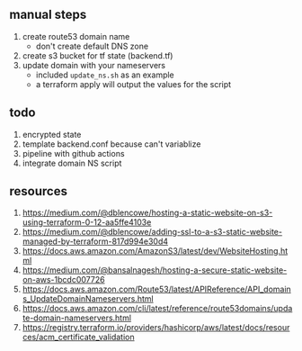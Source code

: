 ## **manual steps**
1. create route53 domain name
    * don't create default DNS zone
1. create s3 bucket for tf state (backend.tf)
1. update domain with your nameservers
    * included `update_ns.sh` as an example
    * a terraform apply will output the values for the script

## **todo**
1. encrypted state
1. template backend.conf because can't variablize
1. pipeline with github actions
1. integrate domain NS script

## **resources**
1. <https://medium.com/@dblencowe/hosting-a-static-website-on-s3-using-terraform-0-12-aa5ffe4103e>
1. <https://medium.com/@dblencowe/adding-ssl-to-a-s3-static-website-managed-by-terraform-817d994e30d4>
1. <https://docs.aws.amazon.com/AmazonS3/latest/dev/WebsiteHosting.html>
1. <https://medium.com/@bansalnagesh/hosting-a-secure-static-website-on-aws-1bcdc007726>
1. <https://docs.aws.amazon.com/Route53/latest/APIReference/API_domains_UpdateDomainNameservers.html>
1. <https://docs.aws.amazon.com/cli/latest/reference/route53domains/update-domain-nameservers.html>
1. <https://registry.terraform.io/providers/hashicorp/aws/latest/docs/resources/acm_certificate_validation>
